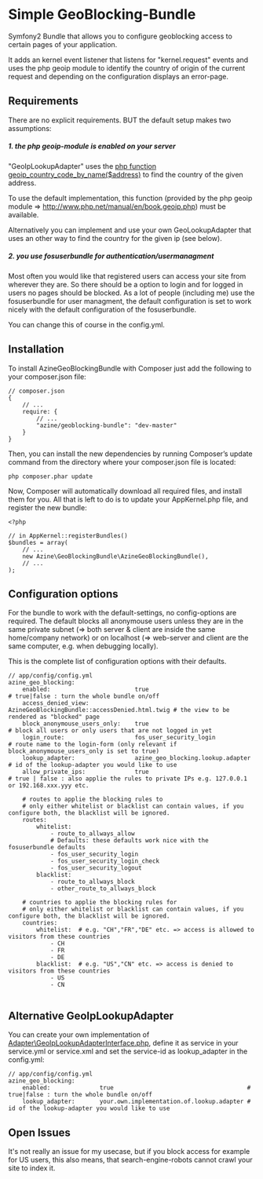 Simple GeoBlocking-Bundle
=========================

Symfony2 Bundle that allows you to configure geoblocking access to certain pages of your application.

It adds an kernel event listener that listens for "kernel.request" events and uses the php geoip module to identify the country of origin of the current request and depending on the configuration displays an error-page.


## Requirements
There are no explicit requirements. BUT the default setup makes two assumptions:

##### 1. the php geoip-module is enabled on your server
   
"GeoIpLookupAdapter" uses the [php function geoip_country_code_by_name($address)](http://www.php.net/manual/en/function.geoip-country-code3-by-name.php) 
to find the country of the given address.

To use the default implementation, this function (provided by the php geoip module => http://www.php.net/manual/en/book.geoip.php) must be available.

Alternatively you can implement and use your own GeoLookupAdapter that uses an other way to find the country for the given ip (see below).

##### 2. you use fosuserbundle for authentication/usermanagment

Most often you would like that registered users can access your site from wherever they are. So there should be a option to login and for logged 
in users no pages should be blocked. As a lot of people (including me) use the fosuserbundle for user managment, the default configuration is set 
to work nicely with the default configuration of the fosuserbundle.

You can change this of course in the config.yml.


## Installation
To install AzineGeoBlockingBundle with Composer just add the following to your composer.json file:

```
// composer.json
{
    // ...
    require: {
        // ...
        "azine/geoblocking-bundle": "dev-master"
    }
}
```

Then, you can install the new dependencies by running Composer’s update command from the directory where your composer.json file is located:

```
php composer.phar update
```

Now, Composer will automatically download all required files, and install them for you. All that is left to do is to update your AppKernel.php file, and register the new bundle:

```
<?php

// in AppKernel::registerBundles()
$bundles = array(
    // ...
   	new Azine\GeoBlockingBundle\AzineGeoBlockingBundle(),
    // ...
);
```


## Configuration options
For the bundle to work with the default-settings, no config-options are required. 
The default blocks all anonymouse users unless they are in the same 
private subnet (=> both server & client are inside the same home/company network) or on localhost (=> web-server and client are the same computer, e.g. when debugging locally).

This is the complete list of configuration options with their defaults.
```
// app/config/config.yml
azine_geo_blocking:
    enabled:              			true 								# true|false : turn the whole bundle on/off
    access_denied_view:  AzineGeoBlockingBundle::accessDenied.html.twig # the view to be rendered as "blocked" page
    block_anonymouse_users_only:	true		 						# block all users or only users that are not logged in yet
    login_route:          			fos_user_security_login 			# route name to the login-form (only relevant if block_anonymouse_users_only is set to true)
    lookup_adapter:       			azine_geo_blocking.lookup.adapter	# id of the lookup-adapter you would like to use
    allow_private_ips:    			true								# true | false : also applie the rules to private IPs e.g. 127.0.0.1 or 192.168.xxx.yyy etc.

	# routes to applie the blocking rules to
    # only either whitelist or blacklist can contain values, if you configure both, the blacklist will be ignored.
    routes:
        whitelist:
        	- route_to_allways_allow
            # Defaults: these defaults work nice with the fosuserbundle defaults
            - fos_user_security_login
            - fos_user_security_login_check
            - fos_user_security_logout
        blacklist:            
        	- route_to_allways_block
        	- other_route_to_allways_block

	# countries to applie the blocking rules for
    # only either whitelist or blacklist can contain values, if you configure both, the blacklist will be ignored.
    countries:
        whitelist:  # e.g. "CH","FR","DE" etc. => access is allowed to visitors from these countries
        	- CH
        	- FR
        	- DE
        blacklist:  # e.g. "US","CN" etc. => access is denied to visitors from these countries
        	- US
        	- CN
    
```


## Alternative GeoIpLookupAdapter
You can create your own implementation of [Adapter\GeoIpLookupAdapterInterface.php](Adapter/GeoIpLookupAdapterInterface.php), define it as service in your service.yml or service.xml and set the service-id as lookup_adapter in the config.yml:
```
// app/config/config.yml
azine_geo_blocking:
    enabled:              true 										# true|false : turn the whole bundle on/off
    lookup_adapter:       your.own.implementation.of.lookup.adapter	# id of the lookup-adapter you would like to use
``` 


## Open Issues
It's not really an issue for my usecase, but if you block access for example for US users, this also means, that search-engine-robots cannot crawl your site
to index it.